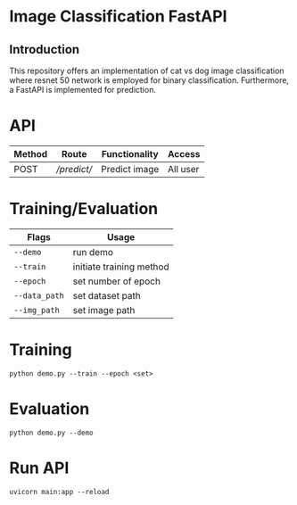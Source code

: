 # Image Classification FastAPI

## Introduction
This repository offers an implementation of cat vs dog image classification where resnet 50 network is employed for binary classification. Furthermore, a FastAPI is implemented
for prediction.

# API

| Method  | Route | Functionality | Access |
| ------------- | ------------- | ------------- | ------------- |
| POST | */predict/* | Predict image | All user |

# Training/Evaluation

| Flags  | Usage |
| ------------- | ------------- |
| ```--demo``` | run demo | 
| ```--train```  | initiate training method	|                                                                   
| ```--epoch```  | set number of epoch |
| ```--data_path```  | set dataset path | 
| ```--img_path```  | set image path | 

# Training 
 ```
 python demo.py --train --epoch <set>
 ```

# Evaluation
 ```
 python demo.py --demo
 ```

# Run API
 ```
 uvicorn main:app --reload
 ```

